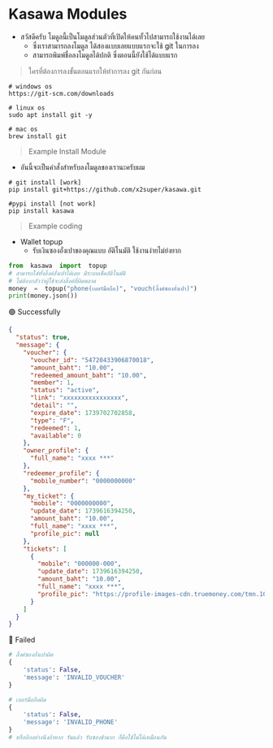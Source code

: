 # Kasawa Modules
- สวัสดีครับ โมดูลนี้เป็นโมดูลส่วนตัวที่เปิดให้คนทั้วไปสามารถใช้งานได้เลย
  - ซึ่งเราสามารถลงโมดูล ได้สองแบบเลยแบบแรกจะใช้ git ในการลง
  -  สามารถพิมพ์ชื่อลงโมดูลได้ปกติ ซึ่งตอนนี้ยังใช้ได้แบบแรก

> ใครที่ต้องการลงขั้นตอนแรกให้ทำการลง git กันก่อน
```
# windows os
https://git-scm.com/downloads

# linux os
sudo apt install git -y

# mac os
brew install git
````


> Example Install Module
 - อันนี้จะเป็นคำสั่งสำหรับลงโมดูลของเรานะครับผม
```
# git install [work]
pip install git+https://github.com/x2super/kasawa.git

#pypi install [not work]
pip install kasawa
```

> Example coding 

- Wallet topup
  - รับเงินซองอั่งเปาของคุณแบบ อัติโนมัติ ใช้งานง่ายไม่ย่งยาก
```py 
from  kasawa  import  topup
# สามารถใส่ทั้งลิ้งค์อั่งเปาได้เลย มีระบบเช็คอัติโนมัติ
# ไม่ต้องกลัวว่าผู้ใช้จะส่งลิ้งค์ที่ผิดพลาด
money  =  topup("phone(เบอร์มือถือ)", "vouch(ลิ้งค์ซองอั่งเปา)")
print(money.json())
```
🟢 Successfully	
```json
{
  "status": true,
  "message": {
    "voucher": {
      "voucher_id": "54720433906870018",
      "amount_baht": "10.00",
      "redeemed_amount_baht": "10.00",
      "member": 1,
      "status": "active",
      "link": "xxxxxxxxxxxxxxxx",
      "detail": "",
      "expire_date": 1739702702858,
      "type": "F",
      "redeemed": 1,
      "available": 0
    },
    "owner_profile": {
      "full_name": "xxxx ***"
    },
    "redeemer_profile": {
      "mobile_number": "0000000000"
    },
    "my_ticket": {
      "mobile": "0000000000",
      "update_date": 1739616394250,
      "amount_baht": "10.00",
      "full_name": "xxxx ***",
      "profile_pic": null
    },
    "tickets": [
      {
        "mobile": "000000-000",
        "update_date": 1739616394250,
        "amount_baht": "10.00",
        "full_name": "xxxx ***",
        "profile_pic": "https://profile-images-cdn.truemoney.com/tmn.10043578308_0d14ec5919fa3bebc42dd754afeb5.jpg"
      }
    ]
  }
}
```
🔴 Failed
```py
# ลิ้งค์ซองอั่งเปาผิด
{
	'status': False, 
	'message': 'INVALID_VOUCHER'
}

# เบอร์มือถือผิด
{
	'status': False, 
	'message': 'INVALID_PHONE'
}
# หรืออีกอย่างนึงถ้าหาก รันแล้ว รับซองช้ามาก ก็คือใช้ไม่ได้เหมือนกัน
```
